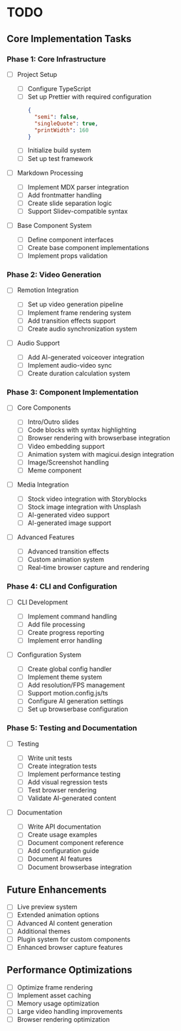 # TODO

## Core Implementation Tasks

### Phase 1: Core Infrastructure

- [ ] Project Setup

  - [ ] Configure TypeScript
  - [ ] Set up Prettier with required configuration
    ```json
    {
      "semi": false,
      "singleQuote": true,
      "printWidth": 160
    }
    ```
  - [ ] Initialize build system
  - [ ] Set up test framework

- [ ] Markdown Processing

  - [ ] Implement MDX parser integration
  - [ ] Add frontmatter handling
  - [ ] Create slide separation logic
  - [ ] Support Slidev-compatible syntax

- [ ] Base Component System
  - [ ] Define component interfaces
  - [ ] Create base component implementations
  - [ ] Implement props validation

### Phase 2: Video Generation

- [ ] Remotion Integration

  - [ ] Set up video generation pipeline
  - [ ] Implement frame rendering system
  - [ ] Add transition effects support
  - [ ] Create audio synchronization system

- [ ] Audio Support
  - [ ] Add AI-generated voiceover integration
  - [ ] Implement audio-video sync
  - [ ] Create duration calculation system

### Phase 3: Component Implementation

- [ ] Core Components

  - [ ] Intro/Outro slides
  - [ ] Code blocks with syntax highlighting
  - [ ] Browser rendering with browserbase integration
  - [ ] Video embedding support
  - [ ] Animation system with magicui.design integration
  - [ ] Image/Screenshot handling
  - [ ] Meme component

- [ ] Media Integration

  - [ ] Stock video integration with Storyblocks
  - [ ] Stock image integration with Unsplash
  - [ ] AI-generated video support
  - [ ] AI-generated image support

- [ ] Advanced Features
  - [ ] Advanced transition effects
  - [ ] Custom animation system
  - [ ] Real-time browser capture and rendering

### Phase 4: CLI and Configuration

- [ ] CLI Development

  - [ ] Implement command handling
  - [ ] Add file processing
  - [ ] Create progress reporting
  - [ ] Implement error handling

- [ ] Configuration System
  - [ ] Create global config handler
  - [ ] Implement theme system
  - [ ] Add resolution/FPS management
  - [ ] Support motion.config.js/ts
  - [ ] Configure AI generation settings
  - [ ] Set up browserbase configuration

### Phase 5: Testing and Documentation

- [ ] Testing

  - [ ] Write unit tests
  - [ ] Create integration tests
  - [ ] Implement performance testing
  - [ ] Add visual regression tests
  - [ ] Test browser rendering
  - [ ] Validate AI-generated content

- [ ] Documentation
  - [ ] Write API documentation
  - [ ] Create usage examples
  - [ ] Document component reference
  - [ ] Add configuration guide
  - [ ] Document AI features
  - [ ] Document browserbase integration

## Future Enhancements

- [ ] Live preview system
- [ ] Extended animation options
- [ ] Advanced AI content generation
- [ ] Additional themes
- [ ] Plugin system for custom components
- [ ] Enhanced browser capture features

## Performance Optimizations

- [ ] Optimize frame rendering
- [ ] Implement asset caching
- [ ] Memory usage optimization
- [ ] Large video handling improvements
- [ ] Browser rendering optimization
